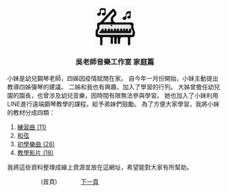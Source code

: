 ﻿---
keywords: 前言
---  
<p align="center">
<img src="assets/img/ett_compact_logo.svg" width="100" float="center"/>
<h3 align="center">吳老師音樂工作室 家庭篇</h3>
</p>

小妹是幼兒鋼琴老師，四姊因疫情賦閒在家。
自今年一月份開始，小妹主動提出教導四姊彈琴的建議。
二姊和我也有興趣，加入了學習的行列。
大姊曾擔任幼兒園的園長，也曾涉及幼兒音樂，因時間有限無法參與學習。
她也加入了小妹利用LINE進行遠端鋼琴教學的課程，給予弟妹們鼓勵。
為了方便大家學習，我將小妹的教材分成四類：
1. [練習曲 (11)](Practice)
2. [和弦](Cords)
3. [初學樂曲 (28)](Beginner)
4. [教學影片 (18)](Tutor)

我將這些資料整理成線上資源並放在這網址，希望能對大家有所幫助。

&nbsp;&nbsp;&nbsp;&nbsp;&nbsp;&nbsp;&nbsp;&nbsp;&nbsp;&nbsp;&nbsp;&nbsp;
&nbsp;&nbsp;&nbsp;&nbsp;&nbsp;&nbsp;
(首頁)
&nbsp;&nbsp;&nbsp;&nbsp;&nbsp;&nbsp;&nbsp;&nbsp;&nbsp;&nbsp;&nbsp;&nbsp;
[下一頁](Practice)



